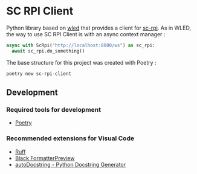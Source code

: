 # SC RPI Client

Python library based on [wled](https://pypi.org/project/wled/) that provides a client for [sc-rpi](https://github.com/brunopk/sc-rpi). As in WLED, the way to use SC RPI Client is with an async context manager :

```python
async with ScRpi("http://localhost:8080/ws") as sc_rpi:
  await sc_rpi.do_something()
```

The base structure for this project was created with Poetry :

```bash
poetry new sc-rpi-client
```

## Development

### Required tools for development

- [Poetry](doc/poetry.md)

### Recommended extensions for Visual Code

- [Ruff](https://marketplace.visualstudio.com/items?itemName=charliermarsh.ruff)
- [Black FormatterPreview](https://marketplace.visualstudio.com/items?itemName=ms-python.black-formatter)
- [autoDocstring - Python Docstring Generator](https://marketplace.visualstudio.com/items?itemName=njpwerner.autodocstring)
